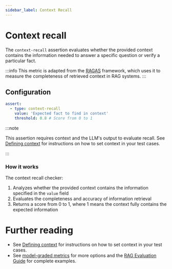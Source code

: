 ```yaml
---
sidebar_label: Context Recall
---
```


# Context recall

The `context-recall` assertion evaluates whether the provided context contains the information needed to answer a specific question or verify a particular fact.

:::info
This metric is adapted from the [RAGAS](https://github.com/explodinggradients/ragas) framework, which uses it to measure the completeness of retrieved context in RAG systems.
:::

## Configuration

```yaml
assert:
  - type: context-recall
    value: 'Expected fact to find in context'
    threshold: 0.8 # Score from 0 to 1
```

:::note

This assertion requires context and the LLM's output to evaluate recall. See [Defining context](/docs/configuration/expected-outputs/model-graded#defining-context) for instructions on how to set context in your test cases.

:::

### How it works

The context recall checker:

1. Analyzes whether the provided context contains the information specified in the `value` field
2. Evaluates the completeness and accuracy of information retrieval
3. Returns a score from 0 to 1, where 1 means the context fully contains the expected information

# Further reading

- See [Defining context](/docs/configuration/expected-outputs/model-graded#defining-context) for instructions on how to set context in your test cases.
- See [model-graded metrics](/docs/configuration/expected-outputs/model-graded) for more options and the [RAG Evaluation Guide](/docs/guides/evaluate-rag) for complete examples.
